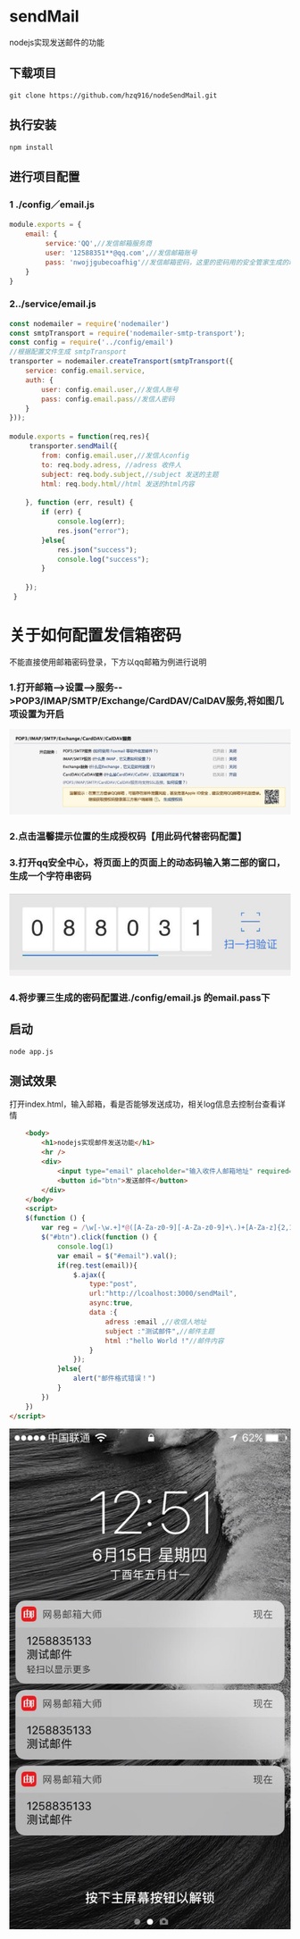 # sendMail
nodejs实现发送邮件的功能
## 下载项目
```
git clone https://github.com/hzq916/nodeSendMail.git
```
## 执行安装
```
npm install 
```
## 进行项目配置
### 1 ./config／email.js
```javascript
module.exports = {
    email: {
         service:'QQ',//发信邮箱服务商
         user: '12588351**@qq.com',//发信邮箱账号
         pass: 'nwojjgubecoafhig'//发信邮箱密码，这里的密码用的安全管家生成的动态密码，下方将会 详细介绍生成方式
    }
}
```
### 2../service/email.js
```javascript
const nodemailer = require('nodemailer')
const smtpTransport = require('nodemailer-smtp-transport');
const config = require('../config/email')
//根据配置文件生成 smtpTransport
transporter = nodemailer.createTransport(smtpTransport({
    service: config.email.service,
    auth: {
        user: config.email.user,//发信人账号
        pass: config.email.pass//发信人密码
    }
}));

module.exports = function(req,res){
     transporter.sendMail({
        from: config.email.user,//发信人config
        to: req.body.adress, //adress 收件人
        subject: req.body.subject,//subject 发送的主题
        html: req.body.html//html 发送的html内容

    }, function (err, result) {
        if (err) {
            console.log(err);
            res.json("error");
        }else{
            res.json("success");
            console.log("success");
        }
        
    });
 }
```


# 关于如何配置发信箱密码
不能直接使用邮箱密码登录，下方以qq邮箱为例进行说明

### 1.打开邮箱-->设置-->服务-->POP3/IMAP/SMTP/Exchange/CardDAV/CalDAV服务,将如图几项设置为开启
![](./static/img/01.jpeg)
### 2.点击温馨提示位置的生成授权码【用此码代替密码配置】

### 3.打开qq安全中心，将页面上的页面上的动态码输入第二部的窗口，生成一个字符串密码
![](./static/img/02.jpg)
### 4.将步骤三生成的密码配置进./config/email.js 的email.pass下



## 启动

```
node app.js
```

## 测试效果

打开index.html，输入邮箱，看是否能够发送成功，相关log信息去控制台查看详情

```html
	<body>
		<h1>nodejs实现邮件发送功能</h1>
		<hr />
		<div>
			<input type="email" placeholder="输入收件人邮箱地址" required="required" id="email"/>
			<button id="btn">发送邮件</button>
		</div>
	</body>
    <script>
	$(function () {
		var reg = /\w[-\w.+]*@([A-Za-z0-9][-A-Za-z0-9]+\.)+[A-Za-z]{2,14}/;
		$("#btn").click(function () {
			console.log(1)
			var email = $("#email").val();
			if(reg.test(email)){
				$.ajax({
					type:"post",
					url:"http://lcoalhost:3000/sendMail",
					async:true,
					data :{
						adress :email ,//收信人地址
						subject :"测试邮件",//邮件主题
						html :"hello World !"//邮件内容
					}
				});
			}else{
				alert("邮件格式错误！")
			}
		})
	})
</script>
```
![](./static/img/03.jpeg)
